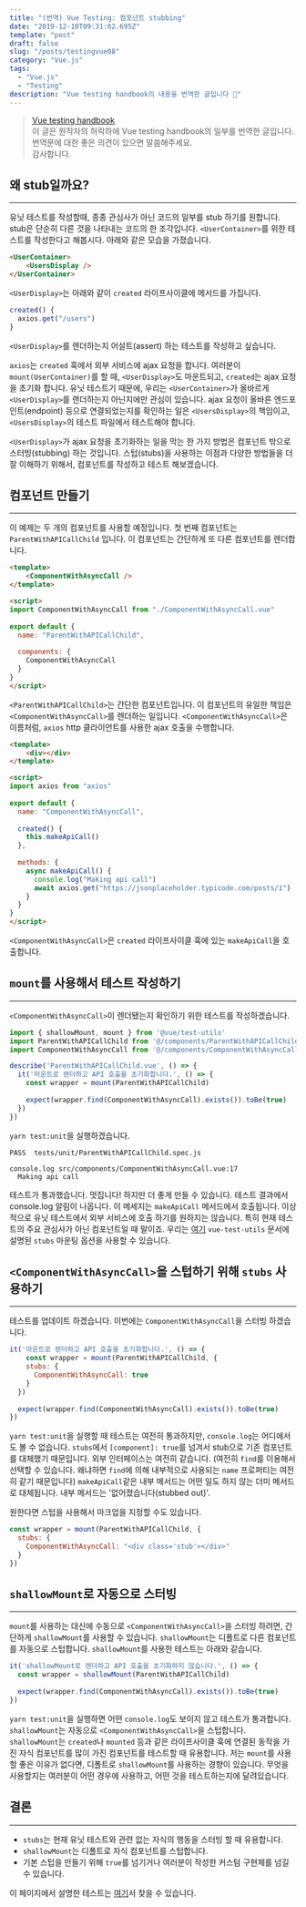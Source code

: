 ```yaml
---
title: "(번역) Vue Testing: 컴포넌트 stubbing"
date: "2019-12-10T09:31:02.695Z"
template: "post"
draft: false
slug: "/posts/testingvue08"
category: "Vue.js"
tags:
  - "Vue.js"
  - "Testing"
description: "Vue testing handbook의 내용을 번역한 글입니다 📖"
---
```


> [Vue testing handbook](https://lmiller1990.github.io/vue-testing-handbook/computed-properties.html#testing-computed-properties) <br>
> 이 글은 원작자의 허락하에 Vue testing handbook의 일부를 번역한 글입니다. <br>
> 번역문에 대한 좋은 의견이 있으면 말씀해주세요. <br>
> 감사합니다.



## 왜 stub일까요?

---

유닛 테스트를 작성할때, 종종 관심사가 아닌 코드의 일부를 stub 하기를 원합니다. stub은 단순히 다른 것을 나타내는 코드의 한 조각입니다. `<UserContainer>`를 위한 테스트를 작성한다고 해봅시다. 아래와 같은 모습을 가졌습니다.

``` html
<UserContainer>
	<UsersDisplay />
</UserContainer>
```

`<UserDisplay>`는 아래와 같이 `created` 라이프사이클에 메서드를 가집니다.

``` js
created() {
  axios.get("/users")
}
```

`<UserDisplay>`를 렌더하는지 어설트(assert) 하는 테스트를 작성하고 싶습니다.

`axios`는 `created` 훅에서 외부 서비스에 ajax 요청을 합니다. 여러분이 `mount(UserContainer)`를 할 때, `<UserDisplay>`도 마운트되고, `created`는 ajax 요청을 초기화 합니다. 유닛 테스트기 때문에, 우리는 `<UserContainer>`가 올바르게 `<UserDisplay>`를 랜더하는지 아닌지에만 관심이 있습니다. ajax 요청이 올바른 엔드포인트(endpoint) 등으로 연결되었는지를 확인하는 일은 `<UsersDisplay>`의 책임이고, `<UsersDisplay>`의 테스트 파일에서 테스트해야 합니다.

`<UserDisplay>`가 ajax 요청을 초기화하는 일을 막는 한 가지 방법은 컴포넌트 밖으로 스터빙(stubbing) 하는 것입니다. 스텁(stubs)을 사용하는 이점과 다양한 방법들을 더 잘 이해하기 위해서, 컴포넌트를 작성하고 테스트 해보겠습니다.



## 컴포넌트 만들기

---

이 예제는 두 개의 컴포넌트를 사용할 예정입니다. 첫 번째 컴포넌트는 `ParentWithAPICallChild` 입니다. 이 컴포넌트는 간단하게 또 다른 컴포넌트를 렌더합니다.

``` html
<template>
	<ComponentWithAsyncCall />
</template>

<script>
import ComponentWithAsyncCall from "./ComponentWithAsyncCall.vue"
  
export default {
  name: "ParentWithAPICallChild",
  
  components: {
    ComponentWithAsyncCall
  }
}
</script>
```

`<ParentWithAPICallChild>`는 간단한 컴포넌트입니다. 이 컴포넌트의 유일한 책임은 `<ComponentWithAsyncCall>`를 렌더하는 일입니다.  `<ComponentWithAsyncCall>`은 이름처럼,  `axios` http 클라이언트를 사용한 ajax 호출을 수행합니다.

``` html
<template>
	<div></div>
</template>

<script>
import axios from "axios"
 
export default {
  name: "ComponentWithAsyncCall",
  
  created() {
    this.makeApiCall()
  },
  
  methods: {
    async makeApiCall() {
      console.log("Making api call")
      await axios.get("https://jsonplaceholder.typicode.com/posts/1")
    }
  }
}
</script>
```

`<ComponentWithAsyncCall>`은 `created` 라이프사이클 훅에 있는  `makeApiCall`을 호출합니다.



## `mount`를 사용해서 테스트 작성하기

---

`<ComponentWithAsyncCall>`이 렌더됐는지 확인하기 위한 테스트를 작성하겠습니다.

``` js
import { shallowMount, mount } from '@vue/test-utils'
import ParentWithAPICallChild from '@/components/ParentWithAPICallChild.vue'
import ComponentWithAsyncCall from '@/components/ComponentWithAsyncCall.vue'

describe('ParentWithAPICallChild.vue', () => {
  it('마운트로 렌더하고 API 호출을 초기화합니다.', () => {
    const wrapper = mount(ParentWithAPICallChild)
    
    expect(wrapper.find(ComponentWithAsyncCall).exists()).toBe(true)
  })
})
```

`yarn test:unit`을 실행하겠습니다.

```
PASS  tests/unit/ParentWithAPICallChild.spec.js

console.log src/components/ComponentWithAsyncCall.vue:17
  Making api call
```

테스트가 통과했습니다. 멋집니다! 하지만 더 좋게 만들 수 있습니다. 테스트 결과에서 console.log 알림이 나옵니다. 이 메세지는 `makeApiCall` 메서드에서 호출됩니다. 이상적으로 유닛 테스트에서 외부 서비스에 호출 하기를 원하지는 않습니다. 특히 현재 테스트의 주요 관심사가 아닌 컴포넌트일 때 말이죠. 우리는 [여기](https://vue-test-utils.vuejs.org/api/options.html#stubs) `vue-test-utils` 문서에 설명된 `stubs` 마운팅 옵션을 사용할 수 있습니다.



## `<ComponentWithAsyncCall>`을 스텁하기 위해 `stubs` 사용하기

---

테스트를 업데이트 하겠습니다. 이번에는 `ComponentWithAsyncCall`을 스터빙 하겠습니다.

``` js
it('마운트로 렌더하고 API 호출을 초기화합니다.', () => {
	const wrapper = mount(ParentWithAPICallChild, {
    stubs: {
      ComponentWithAsyncCall: true
    }
  })
  
  expect(wrapper.find(ComponentWithAsyncCall).exists()).toBe(true)
})
```

`yarn test:unit`을 실행할 때 테스트는 여전히 통과하지만, `console.log`는 어디에서도 볼 수 없습니다. `stubs`에서 `[component]: true`를 넘겨서 stub으로 기존 컴포넌트를 대체했기 때문입니다. 외부 인터페이스는 여전히 같습니다. (여전히 `find`를 이용해서 선택할 수 있습니다. 왜냐하면  `find`에 의해 내부적으로 사용되는 `name` 프로퍼티는 여전히 같기 때문입니다) `makeApiCall`같은 내부 메서드는 어떤 일도 하지 않는 더미 메서드로 대체됩니다. 내부 메서드는 '없어졌습니다(stubbed out)'.

원한다면 스텁을 사용해서 마크업을 지정할 수도 있습니다.

```js
const wrapper = mount(ParentWithAPICallChild, {
  stubs: {
    ComponentWithAsyncCall: "<div class='stub'></div>"
  }
})
```



## `shallowMount`로 자동으로 스터빙

---

`mount`를 사용하는 대신에 수동으로 `<ComponentWithAsyncCall>`을 스터빙 하려면, 간단하게 `shallowMount`를 사용할 수 있습니다. `shallowMount`는 디폴트로 다른 컴포넌트를 자동으로 스텁합니다. `shallowMount`를 사용한 테스트는 아래와 같습니다.

``` js
it('shallowMount로 렌더하고 API 호출을 초기화하지 않습니다.', () => {
  const wrapper = shallowMount(ParentWithAPICallChild)
  
  expect(wrapper.find(ComponentWithAsyncCall).exists()).toBe(true)
})
```

`yarn test:unit`을 실행하면 어떤 `console.log`도 보이지 않고 테스트가 통과합니다. `shallowMount`는 자동으로 `<ComponentWithAsyncCall>`을 스텁합니다. `shallowMount`는 `created`나 `mounted` 등과 같은 라이프사이클 훅에 연결된 동작을 가진 자식 컴포넌트를 많이 가진 컴포넌트를 테스트할 때 유용합니다. 저는  `mount`를 사용할 좋은 이유가 없다면, 디폴트로 `shallowMount`를 사용하는 경향이 있습니다. 무엇을 사용할지는 여러분이 어떤 경우에 사용하고, 어떤 것을 테스트하는지에 달려있습니다.



## 결론

---

- `stubs`는 현재 유닛 테스트와 관련 없는 자식의 행동을 스터빙 할 때 유용합니다.
- `shallowMount`는 디폴트로 자식 컴포넌트를 스텁합니다.
- 기본 스텁을 만들기 위해 `true`를 넘기거나 여러분이 작성한 커스텀 구현체를 넘길 수 있습니다.

이 페이지에서 설명한 테스트는 [여기](https://github.com/lmiller1990/vue-testing-handbook/blob/master/demo-app/tests/unit/ParentWithAPICallChild.spec.js)서 찾을 수 있습니다.